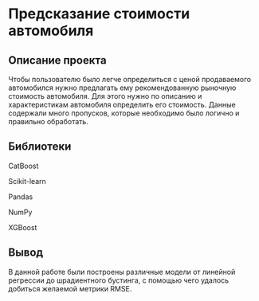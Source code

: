 # Предсказание стоимости автомобиля

## Описание проекта

Чтобы пользователю было легче определиться с ценой продаваемого автомобился нужно предлагать ему рекомендованную рыночную стоимость автомобиля. Для этого нужно по описанию и характеристикам автомобиля определить его стоимость. Данные содержали много пропусков, которые необходимо было логично и правильно обработать.


 ## Библиотеки
 
 CatBoost
 
 Scikit-learn
 
 Pandas
 
 NumPy
 
 XGBoost
 
 ## Вывод
 
В данной работе были построены различные модели от линейной регрессии до шрадиентного бустинга, с помощью чего удалось добиться желаемой метрики RMSE.
